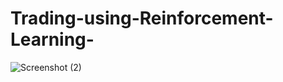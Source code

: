 # Trading-using-Reinforcement-Learning-

![Screenshot (2)](https://user-images.githubusercontent.com/65404747/120927139-16a7c600-c6e0-11eb-882c-02adbec56d40.png)
